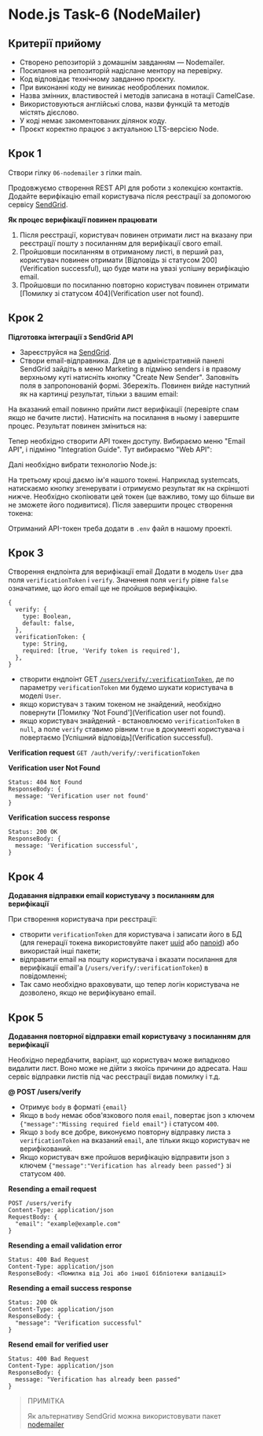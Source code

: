 # Node.js Task-6 (NodeMailer)

## Критерії прийому

- Створено репозиторій з домашнім завданням — Nodemailer.
- Посилання на репозиторій надіслане ментору на перевірку.
- Код відповідає технічному завданню проєкту.
- При виконанні коду не виникає необроблених помилок.
- Назва змінних, властивостей і методів записана в нотації СamelCase.
- Використовуються англійські слова, назви функцій та методів містять дієслово.
- У коді немає закоментованих ділянок коду.
- Проєкт коректно працює з актуальною LTS-версією Node.

## Крок 1

Створи гілку `06-nodemailer` з гілки main.

Продовжуємо створення REST API для роботи з колекцією контактів. Додайте верифікацію email користувача після реєстрації за допомогою сервісу [SendGrid](https://sendgrid.com/).

**Як процес верифікації повинен працювати**

1. Після реєстрації, користувач повинен отримати лист на вказану при реєстрації пошту з посиланням для верифікації свого email.
2. Пройшовши посиланням в отриманому листі, в перший раз, користувач повинен отримати [Відповідь зі статусом 200](Verification successful), що буде мати на увазі успішну верифікацію email.
3. Пройшовши по посиланню повторно користувач повинен отримати [Помилку зі статусом 404](Verification user not found).

## Крок 2

**Підготовка інтеграції з SendGrid API**

- Зареєструйся на [SendGrid](https://sendgrid.com/).
- Створи email-відправника. Для це в адміністративній панелі SendGrid зайдіть в меню Marketing в підміню senders і в правому верхньому куті натисніть кнопку "Create New Sender". Заповніть поля в запропонованій формі. Збережіть. Повинен вийде наступний як на картинці результат, тільки з вашим email:

На вказаний email повинно прийти лист верифікації (перевірте спам якщо не бачите листи). Натисніть на посилання в ньому і завершите процес. Результат повинен зміниться на:

Тепер необхідно створити API токен доступу. Вибираємо меню "Email API", і підміню "Integration Guide". Тут вибираємо "Web API":

Далі необхідно вибрати технологію Node.js:

На третьому кроці даємо ім'я нашого токені. Наприклад systemcats, натискаємо кнопку згенерувати і отримуємо результат як на скріншоті нижче. Необхідно скопіювати цей токен (це важливо, тому що більше ви не зможете його подивитися). Після завершити процес створення токена:

Отриманий API-токен треба додати в `.env` файл в нашому проекті.

## Крок 3

Створення ендпоінта для верифікації email
Додати в модель `User` два поля `verificationToken` і `verify`. Значення поля `verify` рівне `false` означатиме, що його email ще не пройшов верифікацію.

```
{
  verify: {
    type: Boolean,
    default: false,
  },
  verificationToken: {
    type: String,
    required: [true, 'Verify token is required'],
  },
}
```

- створити ендпоінт GET [`/users/verify/:verificationToken`](#verification-request), де по параметру `verificationToken` ми будемо шукати користувача в моделі `User`.
- якщо користувач з таким токеном не знайдений, необхідно повернути [Помилку 'Not Found'](Verification user not found).
- якщо користувач знайдений - встановлюємо `verificationToken` в `null`, а поле `verify` ставимо рівним `true` в документі користувача і повертаємо [Успішний відповідь](Verification successful).

**Verification request**
`GET /auth/verify/:verificationToken`

**Verification user Not Found**

```
Status: 404 Not Found
ResponseBody: {
  message: 'Verification user not found'
}
```

**Verification success response**

```
Status: 200 OK
ResponseBody: {
  message: 'Verification successful',
}
```

## Крок 4

**Додавання відправки email користувачу з посиланням для верифікації**

При створення користувача при реєстрації:

- створити `verificationToken` для користувача і записати його в БД (для генерації токена використовуйте пакет [uuid](https://www.npmjs.com/package/uuid) або [nanoid](https://www.npmjs.com/package/nanoid)) або використай інші пакети;
- відправити email на пошту користувача і вказати посилання для верифікації email'а (`/users/verify/:verificationToken`) в повідомленні;
- Так само необхідно враховувати, що тепер логін користувача не дозволено, якщо не верифікувано email.

## Крок 5

**Додавання повторної відправки email користувачу з посиланням для верифікації**

Необхідно передбачити, варіант, що користувач може випадково видалити лист. Воно може не дійти з якоїсь причини до адресата. Наш сервіс відправки листів під час реєстрації видав помилку і т.д.

**@ POST /users/verify**

- Отримує `body` в форматі `{email}`
- Якщо в `body` немає обов'язкового поля `email`, повертає json з ключем `{"message":"Missing required field email"}` і статусом `400`.
- Якщо з `body` все добре, виконуємо повторну відправку листа з `verificationToken` на вказаний `email`, але тільки якщо користувач не верифікований.
- Якщо користувач вже пройшов верифікацію відправити json з ключем `{"message":"Verification has already been passed"}` зі статусом `400`.

**Resending a email request**

```
POST /users/verify
Content-Type: application/json
RequestBody: {
  "email": "example@example.com"
}
```

**Resending a email validation error**

```
Status: 400 Bad Request
Content-Type: application/json
ResponseBody: <Помилка від Joi або іншої бібліотеки валідації>
```

**Resending a email success response**

```
Status: 200 Ok
Content-Type: application/json
ResponseBody: {
  "message": "Verification successful"
}
```

**Resend email for verified user**

```
Status: 400 Bad Request
Content-Type: application/json
ResponseBody: {
  message: "Verification has already been passed"
}
```

> ПРИМІТКА
>
> Як альтернативу SendGrid можна використовувати пакет [nodemailer](https://www.npmjs.com/package/nodemailer)
